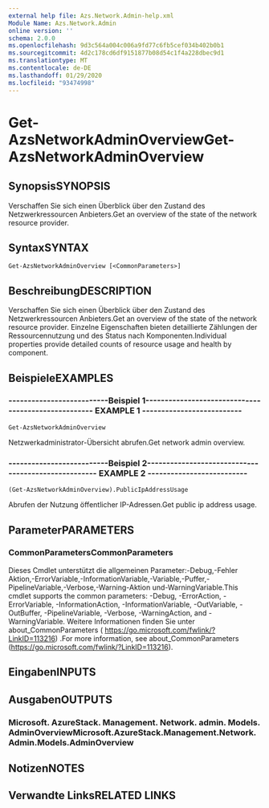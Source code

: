 ```yaml
---
external help file: Azs.Network.Admin-help.xml
Module Name: Azs.Network.Admin
online version: ''
schema: 2.0.0
ms.openlocfilehash: 9d3c564a004c006a9fd77c6fb5cef034b402b0b1
ms.sourcegitcommit: 4d2c178cd6df9151877b08d54c1f4a228dbec9d1
ms.translationtype: MT
ms.contentlocale: de-DE
ms.lasthandoff: 01/29/2020
ms.locfileid: "93474998"
---
```

# <span data-ttu-id="7400c-101">Get-AzsNetworkAdminOverview</span><span class="sxs-lookup"><span data-stu-id="7400c-101">Get-AzsNetworkAdminOverview</span></span>

## <span data-ttu-id="7400c-102">Synopsis</span><span class="sxs-lookup"><span data-stu-id="7400c-102">SYNOPSIS</span></span>
<span data-ttu-id="7400c-103">Verschaffen Sie sich einen Überblick über den Zustand des Netzwerkressourcen Anbieters.</span><span class="sxs-lookup"><span data-stu-id="7400c-103">Get an overview of the state of the network resource provider.</span></span>

## <span data-ttu-id="7400c-104">Syntax</span><span class="sxs-lookup"><span data-stu-id="7400c-104">SYNTAX</span></span>

```
Get-AzsNetworkAdminOverview [<CommonParameters>]
```

## <span data-ttu-id="7400c-105">Beschreibung</span><span class="sxs-lookup"><span data-stu-id="7400c-105">DESCRIPTION</span></span>
<span data-ttu-id="7400c-106">Verschaffen Sie sich einen Überblick über den Zustand des Netzwerkressourcen Anbieters.</span><span class="sxs-lookup"><span data-stu-id="7400c-106">Get an overview of the state of the network resource provider.</span></span> <span data-ttu-id="7400c-107">Einzelne Eigenschaften bieten detaillierte Zählungen der Ressourcennutzung und des Status nach Komponenten.</span><span class="sxs-lookup"><span data-stu-id="7400c-107">Individual properties provide detailed counts of resource usage and health by component.</span></span>

## <span data-ttu-id="7400c-108">Beispiele</span><span class="sxs-lookup"><span data-stu-id="7400c-108">EXAMPLES</span></span>

### <span data-ttu-id="7400c-109">--------------------------Beispiel 1--------------------------</span><span class="sxs-lookup"><span data-stu-id="7400c-109">-------------------------- EXAMPLE 1 --------------------------</span></span>
```
Get-AzsNetworkAdminOverview
```

<span data-ttu-id="7400c-110">Netzwerkadministrator-Übersicht abrufen.</span><span class="sxs-lookup"><span data-stu-id="7400c-110">Get network admin overview.</span></span>

### <span data-ttu-id="7400c-111">--------------------------Beispiel 2--------------------------</span><span class="sxs-lookup"><span data-stu-id="7400c-111">-------------------------- EXAMPLE 2 --------------------------</span></span>
```
(Get-AzsNetworkAdminOverview).PublicIpAddressUsage
```

<span data-ttu-id="7400c-112">Abrufen der Nutzung öffentlicher IP-Adressen.</span><span class="sxs-lookup"><span data-stu-id="7400c-112">Get public ip address usage.</span></span>

## <span data-ttu-id="7400c-113">Parameter</span><span class="sxs-lookup"><span data-stu-id="7400c-113">PARAMETERS</span></span>

### <span data-ttu-id="7400c-114">CommonParameters</span><span class="sxs-lookup"><span data-stu-id="7400c-114">CommonParameters</span></span>
<span data-ttu-id="7400c-115">Dieses Cmdlet unterstützt die allgemeinen Parameter:-Debug,-Fehler Aktion,-ErrorVariable,-InformationVariable,-Variable,-Puffer,-PipelineVariable,-Verbose,-Warning-Aktion und-WarningVariable.</span><span class="sxs-lookup"><span data-stu-id="7400c-115">This cmdlet supports the common parameters: -Debug, -ErrorAction, -ErrorVariable, -InformationAction, -InformationVariable, -OutVariable, -OutBuffer, -PipelineVariable, -Verbose, -WarningAction, and -WarningVariable.</span></span> <span data-ttu-id="7400c-116">Weitere Informationen finden Sie unter about_CommonParameters ( https://go.microsoft.com/fwlink/?LinkID=113216) .</span><span class="sxs-lookup"><span data-stu-id="7400c-116">For more information, see about_CommonParameters (https://go.microsoft.com/fwlink/?LinkID=113216).</span></span>

## <span data-ttu-id="7400c-117">Eingaben</span><span class="sxs-lookup"><span data-stu-id="7400c-117">INPUTS</span></span>

## <span data-ttu-id="7400c-118">Ausgaben</span><span class="sxs-lookup"><span data-stu-id="7400c-118">OUTPUTS</span></span>

### <span data-ttu-id="7400c-119">Microsoft. AzureStack. Management. Network. admin. Models. AdminOverview</span><span class="sxs-lookup"><span data-stu-id="7400c-119">Microsoft.AzureStack.Management.Network.Admin.Models.AdminOverview</span></span>

## <span data-ttu-id="7400c-120">Notizen</span><span class="sxs-lookup"><span data-stu-id="7400c-120">NOTES</span></span>

## <span data-ttu-id="7400c-121">Verwandte Links</span><span class="sxs-lookup"><span data-stu-id="7400c-121">RELATED LINKS</span></span>

